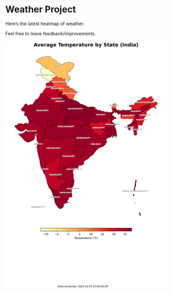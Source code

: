 # Weather Project

Here’s the latest heatmap of weather:

Feel free to leave feedback/improvements.

![India Heatmap](docs/assets/india_heatmap.png?v=FA582F)
